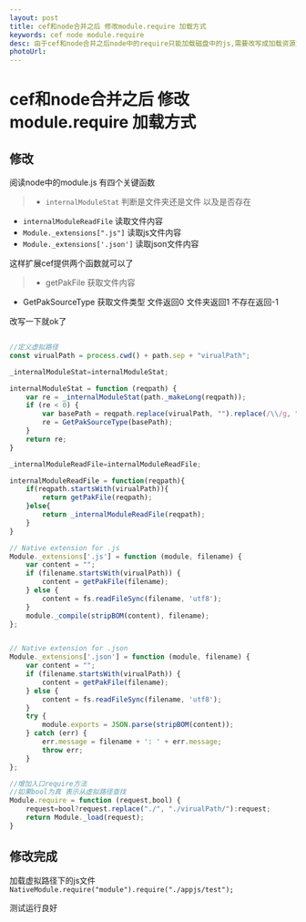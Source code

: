 ```yaml
---
layout: post
title: cef和node合并之后 修改module.require 加载方式
keywords: cef node module.require
desc: 由于cef和node合并之后node中的require只能加载磁盘中的js,需要改写成加载资源文件包中的文件
photoUrl: 
---
```


# cef和node合并之后 修改module.require 加载方式

## 修改

阅读node中的module.js 有四个关键函数

> * `internalModuleStat` 判断是文件夹还是文件 以及是否存在
* `internalModuleReadFile` 读取文件内容
* `Module._extensions[".js"]` 读取js文件内容
* `Module._extensions['.json']` 读取json文件内容

这样扩展cef提供两个函数就可以了

> * getPakFile 获取文件内容
* GetPakSourceType 获取文件类型 文件返回0 文件夹返回1 不存在返回-1

改写一下就ok了

```javascript
	
//定义虚拟路径
const virualPath = process.cwd() + path.sep + "virualPath";

_internalModuleStat=internalModuleStat;

internalModuleStat = function (reqpath) {
	var re = _internalModuleStat(path._makeLong(reqpath));
	if (re < 0) {
		var basePath = reqpath.replace(virualPath, "").replace(/\\/g, "/").replace(/^\//, "");
		re = GetPakSourceType(basePath);
	}
	return re;
}

_internalModuleReadFile=internalModuleReadFile;

internalModuleReadFile = function(reqpath){
	if(reqpath.startsWith(virualPath)){
		return getPakFile(reqpath);
	}else{
		return _internalModuleReadFile(reqpath);
	}
}

// Native extension for .js
Module._extensions['.js'] = function (module, filename) {
    var content = "";
    if (filename.startsWith(virualPath)) {
        content = getPakFile(filename);
    } else {
        content = fs.readFileSync(filename, 'utf8');
    }
    module._compile(stripBOM(content), filename);
};


// Native extension for .json
Module._extensions['.json'] = function (module, filename) {
    var content = "";
    if (filename.startsWith(virualPath)) {
        content = getPakFile(filename);
    } else {
        content = fs.readFileSync(filename, 'utf8');
    }
    try {
        module.exports = JSON.parse(stripBOM(content));
    } catch (err) {
        err.message = filename + ': ' + err.message;
        throw err;
    }
};

//增加入口require方法
//如果bool为真 表示从虚拟路径查找
Module.require = function (request,bool) {
    request=bool?request.replace("./", "./virualPath/"):request;
    return Module._load(request);
}
```

## 修改完成

加载虚拟路径下的js文件
`NativeModule.require("module").require("./appjs/test");`

测试运行良好